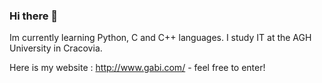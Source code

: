### Hi there 👋
Im currently learning Python, C and C++ languages. I study IT at the AGH University in Cracovia.

Here is my website : http://www.gabi.com/  - feel free to enter!

<!--
**G-a-b-b-s/G-a-b-b-s** is a ✨ _special_ ✨ repository because its `README.md` (this file) appears on your GitHub profile.


Here are some ideas to get you started:

- 🔭 I’m currently working on ...
- 🌱 I’m currently learning ...
- 👯 I’m looking to collaborate on ...
- 🤔 I’m looking for help with ...
- 💬 Ask me about ...
- 📫 How to reach me: ...
- 😄 Pronouns: ...
- ⚡ Fun fact: ...
-->
